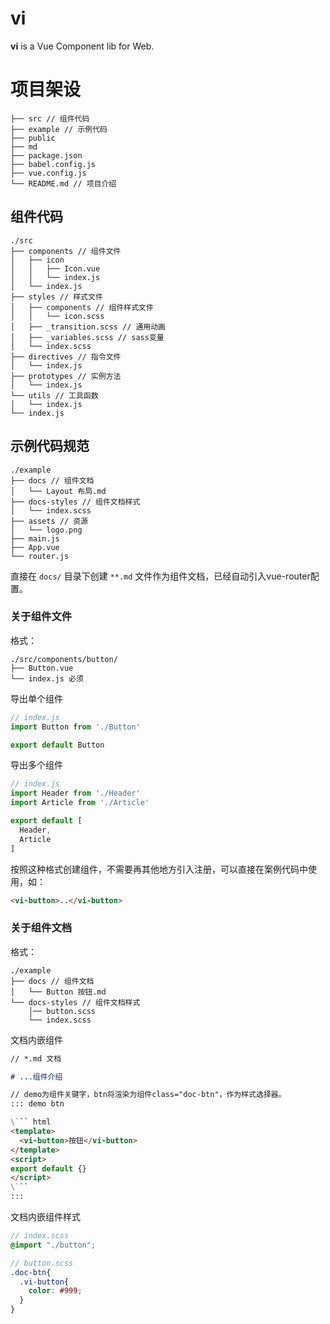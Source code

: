 # vi

**vi** is a Vue Component lib for Web.

# 项目架设

    ├── src // 组件代码
    ├── example // 示例代码
    ├── public
    ├── md
    ├── package.json
    ├── babel.config.js
    ├── vue.config.js
    └── README.md // 项目介绍

## 组件代码

    ./src
    ├── components // 组件文件
    │   ├── icon
    │   │   ├── Icon.vue
    │   │   └── index.js
    │   └── index.js
    ├── styles // 样式文件
    │   ├── components // 组件样式文件
    │   │   └── icon.scss
    │   ├── _transition.scss // 通用动画
    │   ├── _variables.scss // sass变量
    │   └── index.scss
    ├── directives // 指令文件
    │   └── index.js
    ├── prototypes // 实例方法
    │   └── index.js
    └── utils // 工具函数
    │   └── index.js
    └── index.js

## 示例代码规范

    ./example
    ├── docs // 组件文档
    │   └── Layout 布局.md
    ├── docs-styles // 组件文档样式
    │   └── index.scss
    ├── assets // 资源
    │   └── logo.png
    ├── main.js
    ├── App.vue
    └── router.js

直接在 `docs/` 目录下创建 `**.md` 文件作为组件文档，已经自动引入vue-router配置。


### 关于组件文件

格式：

    ./src/components/button/
    ├── Button.vue
    └── index.js 必须


导出单个组件

```js
// index.js
import Button from './Button'

export default Button

```

导出多个组件

```js
// index.js
import Header from './Header'
import Article from './Article'

export default [
  Header,
  Article
]

```

按照这种格式创建组件，不需要再其他地方引入注册，可以直接在案例代码中使用，如：

```html
<vi-button>..</vi-button>
```

### 关于组件文档

格式：


    ./example
    ├── docs // 组件文档
    │   └── Button 按钮.md
    └── docs-styles // 组件文档样式
        │── button.scss
        └── index.scss


文档内嵌组件

``` md
// *.md 文档

# ...组件介绍

// demo为组件关键字，btn将渲染为组件class="doc-btn"，作为样式选择器。
::: demo btn

\``` html
<template>
  <vi-button>按钮</vi-button>
</template>
<script>
export default {}
</script>
\```
:::

```

文档内嵌组件样式

``` scss
// index.scss
@import "./button";

// button.scss
.doc-btn{
  .vi-button{
    color: #999;
  }
}
```